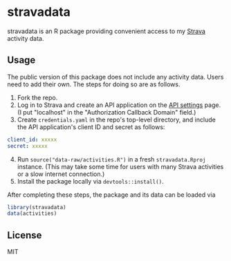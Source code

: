# stravadata

stravadata is an R package providing convenient access to my [Strava](https://www.strava.com/) activity data.

## Usage

The public version of this package does not include any activity data.
Users need to add their own.
The steps for doing so are as follows.

1. Fork the repo.
2. Log in to Strava and create an API application on the [API settings](https://www.strava.com/settings/api) page.
  (I put "localhost" in the "Authorization Callback Domain" field.)
3. Create `credentials.yaml` in the repo's top-level directory, and include the API application's client ID and secret as follows:
  ```yaml
  client_id: xxxxx
  secret: xxxxx
  ```
4. Run `source("data-raw/activities.R")` in a fresh `stravadata.Rproj` instance.
  (This may take some time for users with many Strava activities or a slow internet connection.)
5. Install the package locally via `devtools::install()`.

After completing these steps, the package and its data can be loaded via
```r
library(stravadata)
data(activities)
```

## License

MIT
